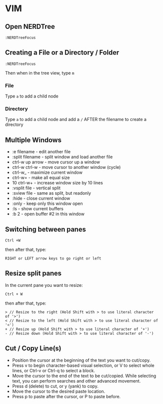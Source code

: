 # VIM

## Open NERDTree
```
:NERDTreeFocus
```

## Creating a File or a Directory / Folder
```
:NERDTreeFocus
```
Then when in the tree view, type `m`

### File
Type `a` to add a child node

### Directory
Type `a` to add a child node and add a `/` AFTER the filename to create a directory

## Multiple Windows
- :e filename      - edit another file
- :split filename  - split window and load another file
- ctrl-w up arrow  - move cursor up a window
- ctrl-w ctrl-w    - move cursor to another window (cycle)
- ctrl-w_          - maximize current window
- ctrl-w=          - make all equal size
- 10 ctrl-w+       - increase window size by 10 lines
- :vsplit file     - vertical split
- :sview file      - same as split, but readonly
- :hide            - close current window
- :only            - keep only this window open
- :ls              - show current buffers
- :b 2             - open buffer #2 in this window

## Switching between panes
```
Ctrl +W
```
then after that, type:
```
RIGHT or LEFT arrow keys to go right or left
```

## Resize split panes
In the current pane you want to resize:
```
Ctrl + W
```
then after that, type:
```
> // Resize to the right (Hold Shift with > to use literal character of '>')
< // Resize to the left (Hold Shift with > to use literal character of '<')
+ // Resize up (Hold Shift with > to use literal character of '+')
- // Resize down (Hold Shift with > to use literal character of '-')
```
## Cut / Copy Line(s)
- Position the cursor at the beginning of the text you want to cut/copy.
- Press v to begin character-based visual selection, or V to select whole lines, or Ctrl-v or Ctrl-q to select a block.
- Move the cursor to the end of the text to be cut/copied. While selecting text, you can perform searches and other advanced movement.
- Press d (delete) to cut, or y (yank) to copy.
- Move the cursor to the desired paste location.
- Press p to paste after the cursor, or P to paste before.
